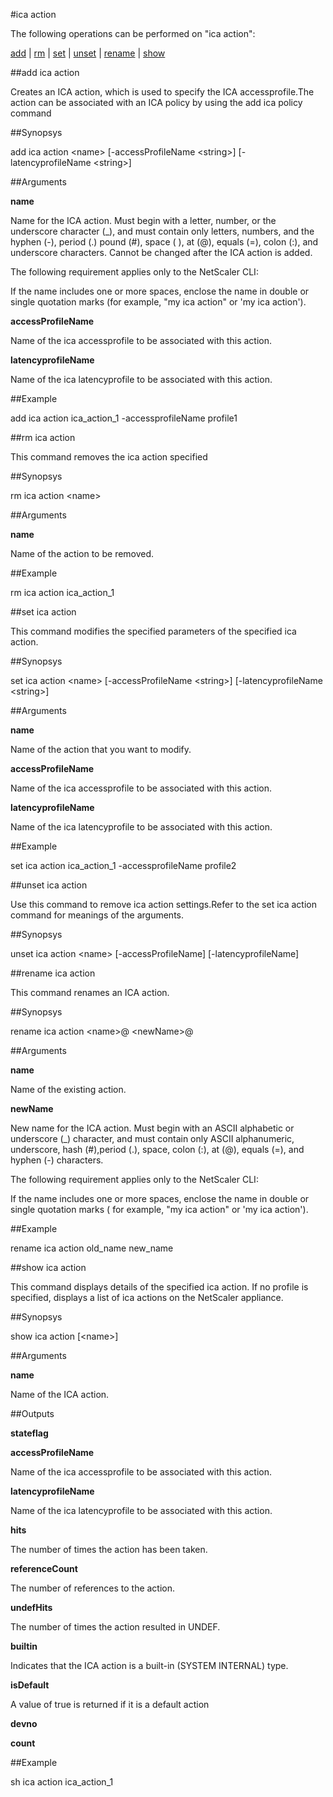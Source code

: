 #ica action

The following operations can be performed on "ica action":


[add](#add-ica-action) | [rm](#rm-ica-action) | [set](#set-ica-action) | [unset](#unset-ica-action) | [rename](#rename-ica-action) | [show](#show-ica-action)

##add ica action

Creates an ICA action, which is used to specify the ICA accessprofile.The action can be associated with an ICA policy by using the add ica policy command


##Synopsys

add ica action &lt;name> [-accessProfileName &lt;string>] [-latencyprofileName &lt;string>]


##Arguments

<b>name</b>
Name for the ICA action. Must begin with a letter, number, or the underscore character (_), and must contain only letters, numbers, and the hyphen (-), period (.) pound (#), space ( ), at (@), equals (=), colon (:), and underscore characters. Cannot be changed after the ICA action is added.
The following requirement applies only to the NetScaler CLI:
If the name includes one or more spaces, enclose the name in double or single quotation marks (for example, "my ica action" or 'my ica action').

<b>accessProfileName</b>
Name of the ica accessprofile to be associated with this action.

<b>latencyprofileName</b>
Name of the ica latencyprofile to be associated with this action.



##Example

add ica action ica_action_1 -accessprofileName profile1

##rm ica action

This command removes the ica action specified


##Synopsys

rm ica action &lt;name>


##Arguments

<b>name</b>
Name of the action to be removed.



##Example

rm ica action ica_action_1

##set ica action

This command modifies the specified parameters of the specified ica action.


##Synopsys

set ica action &lt;name> [-accessProfileName &lt;string>] [-latencyprofileName &lt;string>]


##Arguments

<b>name</b>
Name of the action that you want to modify.

<b>accessProfileName</b>
Name of the ica accessprofile to be associated with this action.

<b>latencyprofileName</b>
Name of the ica latencyprofile to be associated with this action.



##Example

set ica action ica_action_1 -accessprofileName profile2

##unset ica action

Use this command to remove ica action settings.Refer to the set ica action command for meanings of the arguments.


##Synopsys

unset ica action &lt;name> [-accessProfileName] [-latencyprofileName]


##rename ica action

This command renames an ICA action.


##Synopsys

rename ica action &lt;name>@ &lt;newName>@


##Arguments

<b>name</b>
Name of the existing action.

<b>newName</b>
New name for the ICA action. Must begin with an ASCII alphabetic or underscore (_) character, and must contain only ASCII alphanumeric, underscore, hash (#),period (.), space, colon (:), at (@), equals (=), and hyphen (-) characters.
The following requirement applies only to the NetScaler CLI:
If the name includes one or more spaces, enclose the name in double or single quotation marks ( for example, "my ica action" or 'my ica action').



##Example

rename ica action old_name new_name

##show ica action

This command displays details of the specified ica action. If no profile is specified, displays a list of ica actions on the NetScaler appliance.


##Synopsys

show ica action [&lt;name>]


##Arguments

<b>name</b>
Name of the ICA action.



##Outputs

<b>stateflag</b>

<b>accessProfileName</b>
Name of the ica accessprofile to be associated with this action.

<b>latencyprofileName</b>
Name of the ica latencyprofile to be associated with this action.

<b>hits</b>
The number of times the action has been taken.

<b>referenceCount</b>
The number of references to the action.

<b>undefHits</b>
The number of times the action resulted in UNDEF.

<b>builtin</b>
Indicates that the ICA action is a built-in (SYSTEM INTERNAL) type.

<b>isDefault</b>
A value of true is returned if it is a default action

<b>devno</b>

<b>count</b>



##Example

sh ica action ica_action_1

